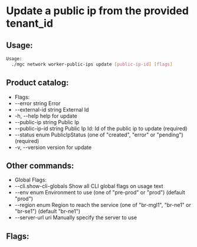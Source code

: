# Update a public ip from the provided tenant_id

## Usage:
```bash
Usage:
  ./mgc network worker-public-ips update [public-ip-id] [flags]
```

## Product catalog:
- Flags:
- --error string          Error
- --external-id string    External Id
- -h, --help                  help for update
- --public-ip string      Public Ip
- --public-ip-id string   Public Ip Id: Id of the public ip to update (required)
- --status enum           PublicIpStatus (one of "created", "error" or "pending") (required)
- -v, --version               version for update

## Other commands:
- Global Flags:
- --cli.show-cli-globals   Show all CLI global flags on usage text
- --env enum               Environment to use (one of "pre-prod" or "prod") (default "prod")
- --region enum            Region to reach the service (one of "br-mgl1", "br-ne1" or "br-se1") (default "br-ne1")
- --server-url uri         Manually specify the server to use

## Flags:
```bash

```

